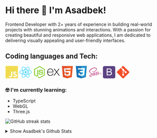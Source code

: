 # Hi there 👋 I'm Asadbek!

Frontend Developer with 2+ years of experience in building real-world projects with stunning animations and interactions. With a passion for creating beautiful and responsive web applications, I am dedicated to delivering visually appealing and user-friendly interfaces.

## Coding languages and Tech:

<p align="left">

<img src="/assests/javascript-plain.svg" height="auto" width="40">

<img src="/assests/react-original.svg" height="auto" width="40">

<img src="/assests/nodejs-original.svg" height="auto" width="40">

<img src="/assests/express-original.svg" height="auto" width="40">

<img src="/assests/html5-original.svg" height="auto" width="40">

<img src="/assests/css3-original.svg" height="auto" width="40">

<img src="/assests/sass-original.svg" height="auto" width="40">

<img src="/assests/bootstrap-plain.svg" height="auto" width="40">

<img src="/assests/git-original.svg" height="auto" width="40">
</p>

### :nerd_face: I'm currently learning:

- TypeScript
- WebGL
- Three.js

![GitHub streak stats](https://github-readme-streak-stats.herokuapp.com/?user=asadbeksr)

<details>
  <summary> Show Asadbek's Github Stats</summary>
  <br>
  
  <a href="#">
    <img align="center" alt="asadbeksr Most Used Languages" src="https://github-readme-stats.vercel.app/api/top-langs/?username=asadbeksr&layout=compact&langs_count=10&hide_border=true&show_icons=true&title_color=fff&icon_color=fff&text_color=fff&bg_color=331af0" />
  </a>
  <br>
 
</details>




